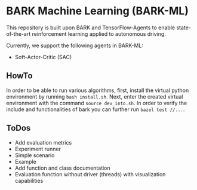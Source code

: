 # BARK Machine Learning (BARK-ML)

This repository is built upon BARK and TensorFlow-Agents to enable state-of-the-art reinforcement learning applied to autonomous driving.

Currently, we support the following agents in BARK-ML:

* Soft-Actor-Critic (SAC)

## HowTo

In order to be able to run various algorithms, first, install the virtual python environment by running `bash install.sh`.
Next, enter the created virtual environment with the command `source dev_into.sh`. In order to verify the include and functionalities of bark you can further run `bazel test //...`.

## ToDos

* Add evaluation metrics
* Experiment runner
* Simple scenario
* Example
* Add function and class documentation
* Evaluation function without driver (threads) with visualization capabilities